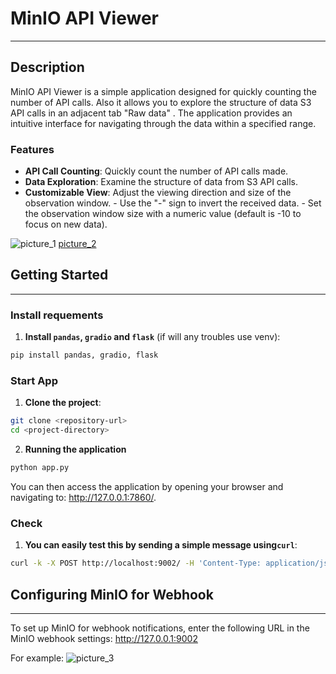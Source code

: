 # MinIO API Viewer
---
## Description

MinIO API Viewer is a simple application designed for quickly counting the number of API calls. Also it allows you to explore the structure of data S3 API calls in an adjacent tab "Raw data" . The application provides an intuitive interface for navigating through the data within a specified range.
### Features 

- **API Call Counting**: Quickly count the number of API calls made. 
- **Data Exploration**: Examine the structure of data from S3 API calls. 
- **Customizable View**: Adjust the viewing direction and size of the observation window. - Use the "-" sign to invert the received data. - Set the observation window size with a numeric value (default is -10 to focus on new data).

![picture_1]()
[picture_2]()
## Getting Started
---
### Install requements

1. **Install  `pandas`, `gradio` and  `flask`** (if will any troubles use venv): 
```bash 
pip install pandas, gradio, flask
```
### Start App

1. **Clone the project**:
```bash
git clone <repository-url>
cd <project-directory>
```
2. **Running the application**
```bash
python app.py
```
You can then access the application by opening your browser and navigating to: <http://127.0.0.1:7860/>.
### Check

1. **You can easily test this by sending a simple message using`curl`**:
```bash
curl -k -X POST http://localhost:9002/ -H 'Content-Type: application/json' -d '{"name": "MinIO", "message": "hello!"}'
```
## Configuring MinIO for Webhook
---
To set up MinIO for webhook notifications, enter the following URL in the MinIO webhook settings:
<http://127.0.0.1:9002>

For example:
![picture_3]()